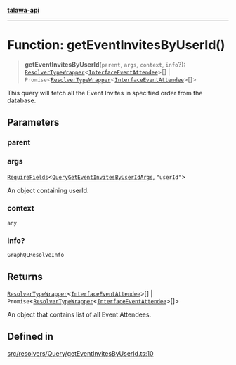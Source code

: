 [**talawa-api**](../../../../README.md)

***

# Function: getEventInvitesByUserId()

> **getEventInvitesByUserId**(`parent`, `args`, `context`, `info`?): [`ResolverTypeWrapper`](../../../../types/generatedGraphQLTypes/type-aliases/ResolverTypeWrapper.md)\<[`InterfaceEventAttendee`](../../../../models/EventAttendee/interfaces/InterfaceEventAttendee.md)\>[] \| `Promise`\<[`ResolverTypeWrapper`](../../../../types/generatedGraphQLTypes/type-aliases/ResolverTypeWrapper.md)\<[`InterfaceEventAttendee`](../../../../models/EventAttendee/interfaces/InterfaceEventAttendee.md)\>[]\>

This query will fetch all the Event Invites in specified order from the database.

## Parameters

### parent

### args

[`RequireFields`](../../../../types/generatedGraphQLTypes/type-aliases/RequireFields.md)\<[`QueryGetEventInvitesByUserIdArgs`](../../../../types/generatedGraphQLTypes/type-aliases/QueryGetEventInvitesByUserIdArgs.md), `"userId"`\>

An object containing userId.

### context

`any`

### info?

`GraphQLResolveInfo`

## Returns

[`ResolverTypeWrapper`](../../../../types/generatedGraphQLTypes/type-aliases/ResolverTypeWrapper.md)\<[`InterfaceEventAttendee`](../../../../models/EventAttendee/interfaces/InterfaceEventAttendee.md)\>[] \| `Promise`\<[`ResolverTypeWrapper`](../../../../types/generatedGraphQLTypes/type-aliases/ResolverTypeWrapper.md)\<[`InterfaceEventAttendee`](../../../../models/EventAttendee/interfaces/InterfaceEventAttendee.md)\>[]\>

An object that contains list of all Event Attendees.

## Defined in

[src/resolvers/Query/getEventInvitesByUserId.ts:10](https://github.com/Suyash878/talawa-api/blob/e4413cec641a837926071678fed3c7f67234e31e/src/resolvers/Query/getEventInvitesByUserId.ts#L10)
